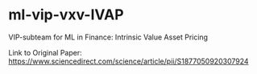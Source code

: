 # ml-vip-vxv-IVAP
VIP-subteam for ML in Finance: Intrinsic Value Asset Pricing

Link to Original Paper:
https://www.sciencedirect.com/science/article/pii/S1877050920307924
